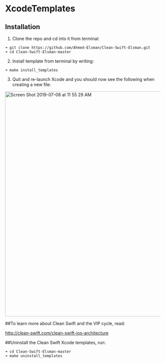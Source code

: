 XcodeTemplates
==============

## Installation

1) Clone the repo and cd into it from terminal:
```
➜ git clone https://github.com/Ahmed-Elsman/Clean-Swift-Elsman.git
➜ cd Clean-Swift-Elsman-master
```
2) Install template from terminal by writing:
```
➜ make install_templates
```
3) Quit and re-launch Xcode and you should now see the following when creating a new file:
<img width="730" alt="Screen Shot 2019-07-08 at 11 55 29 AM" src="https://user-images.githubusercontent.com/8681037/60797377-d4824c80-a177-11e9-8359-4a41124aee3f.png">

##To learn more about Clean Swift and the VIP cycle, read:

http://clean-swift.com/clean-swift-ios-architecture

##Uninstall the Clean Swift Xcode templates, run:
```
➜ cd Clean-Swift-Elsman-master
➜ make uninstall_templates
```
